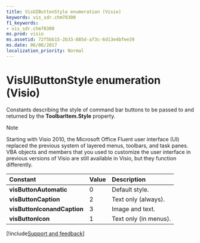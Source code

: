 ```yaml
---
title: VisUIButtonStyle enumeration (Visio)
keywords: vis_sdr.chm70300
f1_keywords:
- vis_sdr.chm70300
ms.prod: visio
ms.assetid: 72f5bb15-2b33-885d-a73c-6d13e4bfee39
ms.date: 06/08/2017
localization_priority: Normal
---
```



# VisUIButtonStyle enumeration (Visio)

Constants describing the style of command bar buttons to be passed to and returned by the  **ToolbarItem.Style** property.


> [!NOTE] 
> Starting with Visio 2010, the Microsoft Office Fluent user interface (UI) replaced the previous system of layered menus, toolbars, and task panes. VBA objects and members that you used to customize the user interface in previous versions of Visio are still available in Visio, but they function differently.



|Constant|Value|Description|
|:-----|:-----|:-----|
| **visButtonAutomatic**|0|Default style.|
| **visButtonCaption**|2|Text only (always).|
| **visButtonIconandCaption**|3|Image and text.|
| **visButtonIcon**|1|Text only (in menus).|

[!include[Support and feedback](~/includes/feedback-boilerplate.md)]